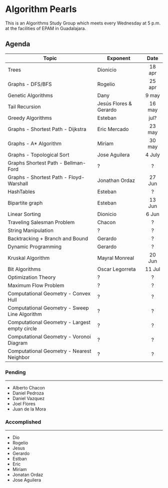 
# Algorithm Pearls

This is an Algorithms Study Group which meets every Wednesday at 5 p.m. at the facilities of EPAM in Guadalajara.

## Agenda

|                     Topic                     |        Exponent        |  Date  |
|-----------------------------------------------|------------------------|:------:|
| Trees                                         | Dionicio               | 18 apr |
| Graphs - DFS/BFS                              | Rogelio                | 25 apr |
| Genetic Algorithms                            | Dany                   |  9 may |
| Tail Recursion                                | Jesús Flores & Gerardo | 16 may |
| Greedy Algorithms                             | Esteban                |  jul?  |
| Graphs - Shortest Path - Dijkstra             | Eric Mercado           | 23 may |
| Graphs - A* Algorithm                         | Miriam                 | 30 may |
| Graphs - Topological Sort                     | Jose Aguilera          | 4 July |
| Graphs  Shortest Path - Bellman-Ford          | ?                      |    ?   |
| Graphs - Shortest Path - Floyd-Warshall       | Jonathan Ordaz         | 27 Jun |
| HashTables                                    | Esteban                |    ?   |
| Bipartite graph                               | Esteban                | 13 Jun |
| Linear Sorting                                | Dionicio               |  6 Jun |
| Traveling Salesman Problem                    | Chacon                 |    ?   |
| String Manipulation                           | ?                      |    ?   |
| Backtracking + Branch and Bound               | Gerardo                |    ?   |
| Dynamic Programming                           | Gerardo                |    ?   |
| Kruskal Algorithm                             | Mayral Monreal         | 20 Jun |
| Bit Algorithms                                | Oscar Legorreta        | 11 Jul |
| Optimization Theory                           | ?                      |    ?   |
| Maximum Flow Problem                          | ?                      |    ?   |
| Computational Geometry - Convex Hull          | ?                      |    ?   |
| Computational Geometry - Sweep Line Algorithm | ?                      |    ?   |
| Computational Geometry - Largest empty circle | ?                      |    ?   |
| Computational Geometry - Voronoi Diagram      | ?                      |    ?   |
| Computational Geometry - Nearest Neighbor     | ?                      |    ?   |


### Pending

---------------------

* Alberto Chacon
* Daniel Pedroza
* Daniel Vazquez
* Joel Flores
* Juan de la Mora

### Accomplished

---------------------

* Dio
* Rogelio
* Jesus
* Gerardo
* Estban
* Eric
* Miriam
* Jonatan Ordaz
* Jose Aguilera
